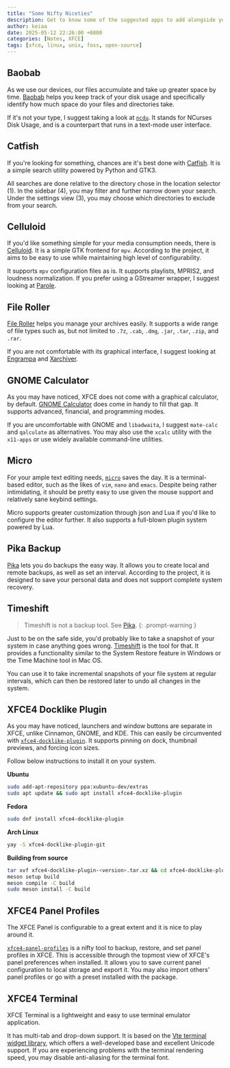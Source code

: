 ```yaml
---
title: "Some Nifty Niceties"
description: Get to know some of the suggested apps to add alongside your Linux desktop.
author: keiaa
date: 2025-05-12 22:26:00 +0800
categories: [Notes, XFCE]
tags: [xfce, linux, unix, foss, open-source]
---
```


## Baobab

As we use our devices, our files accumulate and take up greater space by time. [Baobab](https://apps.gnome.org/Baobab/) helps you keep track of your disk usage and specifically identify how much space do your files and directories take.

If it's not your type, I suggest taking a look at [`ncdu`](https://dev.yorhel.nl/ncdu). It stands for NCurses Disk Usage, and is a counterpart that runs in a text-mode user interface.

## Catfish

If you're looking for something, chances are it's best done with [Catfish](https://docs.xfce.org/apps/catfish/start). It is a simple search utility powered by Python and GTK3.

All searches are done relative to the directory chose in the location selector (1). In the sidebar (4), you may filter and further narrow down your search. Under the settings view (3), you may choose which directories to exclude from your search.

## Celluloid

If you'd like something simple for your media consumption needs, there is [Celluloid](https://celluloid-player.github.io). It is a simple GTK frontend for `mpv`. According to the project, it aims to be easy to use while maintaining high level of configurability.

It supports `mpv` configuration files as is. It supports playlists, MPRIS2, and loudness normalization. If you prefer using a GStreamer wrapper, I suggest looking at [Parole](https://docs.xfce.org/apps/parole/introduction).

## File Roller

[File Roller](https://gitlab.gnome.org/GNOME/file-roller) helps you manage your archives easily. It supports a wide range of file types such as, but not limited to `.7z`, `.cab`, `.dmg`, `.jar`, `.tar`, `.zip`, and `.rar`.

If you are not comfortable with its graphical interface, I suggest looking at [Engrampa](https://wiki.mate-desktop.org/mate-desktop/applications/engrampa/) and [Xarchiver](https://github.com/ib/xarchiver).

## GNOME Calculator

As you may have noticed, XFCE does not come with a graphical calculator, by default. [GNOME Calculator](https://apps.gnome.org/Calculator/) does come in handy to fill that gap. It supports advanced, financial, and programming modes. 

If you are uncomfortable with GNOME and `libadwaita`, I suggest `mate-calc` and `qalculate` as alternatives. You may also use the `xcalc` utility with the `x11-apps` or use widely available command-line utilities.

## Micro

For your ample text editing needs, [`micro`](https://micro-editor.github.io) saves the day. It is a terminal-based editor, such as the likes of `vim`, `nano` and `emacs`. Despite being rather intimidating, it should be pretty easy to use given the mouse support and relatively sane keybind settings.

Micro supports greater customization through json and Lua if you'd like to configure the editor further. It also supports a full-blown plugin system powered by Lua.

## Pika Backup

[Pika](https://apps.gnome.org/PikaBackup/) lets you do backups the easy way. It allows you to create local and remote backups, as well as set an interval. According to the project, it is designed to save your personal data and does not support complete system recovery.

## Timeshift

> Timeshift is not a backup tool. See [Pika](#pika-backup).
{: .prompt-warning }

Just to be on the safe side, you'd probably like to take a snapshot of your system in case anything goes wrong. [Timeshift](https://github.com/linuxmint/timeshift) is the tool for that. It provides a functionality similar to the System Restore feature in Windows or the Time Machine tool in Mac OS.

You can use it to take incremental snapshots of your file system at regular intervals, which can then be restored later to undo all changes in the system.

## XFCE4 Docklike Plugin

As you may have noticed, launchers and window buttons are separate in XFCE, unlike Cinnamon, GNOME, and KDE. This can easily be circumvented with [`xfce4-docklike-plugin`](https://docs.xfce.org/panel-plugins/xfce4-docklike-plugin/start). It supports pinning on dock, thumbnail previews, and forcing icon sizes.

Follow below instructions to install it on your system.

**Ubuntu**

```bash
sudo add-apt-repository ppa:xubuntu-dev/extras
sudo apt update && sudo apt install xfce4-docklike-plugin
```

**Fedora**

```bash
sudo dnf install xfce4-docklike-plugin
```

**Arch Linux**

```bash
yay -S xfce4-docklike-plugin-git
```

**Building from source**

```bash
tar xvf xfce4-docklike-plugin-<version>.tar.xz && cd xfce4-docklike-plugin-<version>
meson setup build 
meson compile -C build 
sudo meson install -C build
```

## XFCE4 Panel Profiles

The XFCE Panel is configurable to a great extent and it is nice to play around it.

[`xfce4-panel-profiles`](https://docs.xfce.org/apps/xfce4-panel-profiles/start) is a nifty tool to backup, restore, and set panel profiles in XFCE. This is accessible through the topmost view of XFCE's panel preferences when installed. It allows you to save current panel configuration to local storage and export it. You may also import others' panel profiles or go with a preset installed with the package.

## XFCE4 Terminal

XFCE Terminal is a lightweight and easy to use terminal emulator application.

It has multi-tab and drop-down support. It is based on the [Vte terminal widget library](https://gitlab.gnome.org/GNOME/vte/), which offers a well-developed base and excellent Unicode support. If you are experiencing problems with the terminal rendering speed, you may disable anti-aliasing for the terminal font.